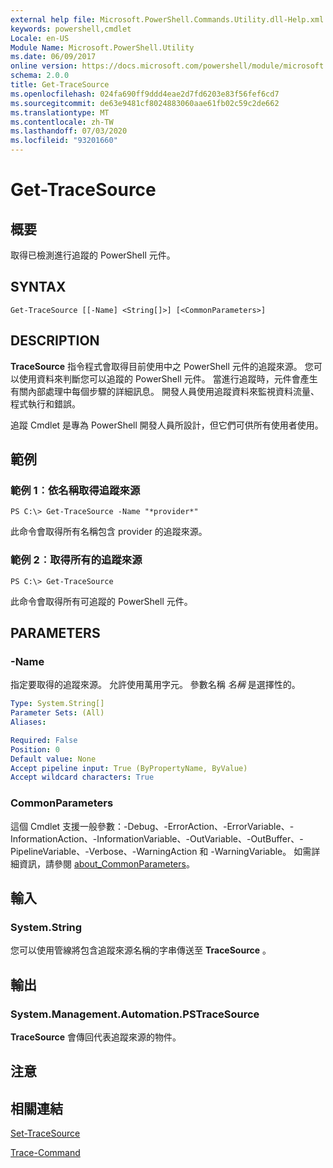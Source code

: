 ```yaml
---
external help file: Microsoft.PowerShell.Commands.Utility.dll-Help.xml
keywords: powershell,cmdlet
Locale: en-US
Module Name: Microsoft.PowerShell.Utility
ms.date: 06/09/2017
online version: https://docs.microsoft.com/powershell/module/microsoft.powershell.utility/get-tracesource?view=powershell-7&WT.mc_id=ps-gethelp
schema: 2.0.0
title: Get-TraceSource
ms.openlocfilehash: 024fa690ff9ddd4eae2d7fd6203e83f56fef6cd7
ms.sourcegitcommit: de63e9481cf8024883060aae61fb02c59c2de662
ms.translationtype: MT
ms.contentlocale: zh-TW
ms.lasthandoff: 07/03/2020
ms.locfileid: "93201660"
---
```

# Get-TraceSource

## 概要
取得已檢測進行追蹤的 PowerShell 元件。

## SYNTAX

```
Get-TraceSource [[-Name] <String[]>] [<CommonParameters>]
```

## DESCRIPTION

**TraceSource** 指令程式會取得目前使用中之 PowerShell 元件的追蹤來源。
您可以使用資料來判斷您可以追蹤的 PowerShell 元件。
當進行追蹤時，元件會產生有關內部處理中每個步驟的詳細訊息。
開發人員使用追蹤資料來監視資料流量、程式執行和錯誤。

追蹤 Cmdlet 是專為 PowerShell 開發人員所設計，但它們可供所有使用者使用。

## 範例

### 範例 1︰依名稱取得追蹤來源

```
PS C:\> Get-TraceSource -Name "*provider*"
```

此命令會取得所有名稱包含 provider 的追蹤來源。

### 範例 2︰取得所有的追蹤來源

```
PS C:\> Get-TraceSource
```

此命令會取得所有可追蹤的 PowerShell 元件。

## PARAMETERS

### -Name

指定要取得的追蹤來源。
允許使用萬用字元。
參數名稱 *名稱* 是選擇性的。

```yaml
Type: System.String[]
Parameter Sets: (All)
Aliases:

Required: False
Position: 0
Default value: None
Accept pipeline input: True (ByPropertyName, ByValue)
Accept wildcard characters: True
```

### CommonParameters

這個 Cmdlet 支援一般參數：-Debug、-ErrorAction、-ErrorVariable、-InformationAction、-InformationVariable、-OutVariable、-OutBuffer、-PipelineVariable、-Verbose、-WarningAction 和 -WarningVariable。 如需詳細資訊，請參閱 [about_CommonParameters](https://go.microsoft.com/fwlink/?LinkID=113216)。

## 輸入

### System.String

您可以使用管線將包含追蹤來源名稱的字串傳送至 **TraceSource** 。

## 輸出

### System.Management.Automation.PSTraceSource

**TraceSource** 會傳回代表追蹤來源的物件。

## 注意

## 相關連結

[Set-TraceSource](Set-TraceSource.md)

[Trace-Command](Trace-Command.md)
